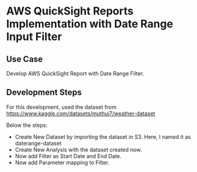 # AWS QuickSight Reports Implementation with Date Range Input Filter

##  Use Case
Develop AWS QuickSight Report with Date Range Filter.

## Development Steps
For this development, used the dataset from https://www.kaggle.com/datasets/muthuj7/weather-dataset   

Below the steps:
* Create New Dataset by importing the dataset in S3. Here, I named it as daterange-dataset
* Create New Analysis with the dataset created now.
* Now add Filter as Start Date and End Date.
* Now add Parameter mapping to Filter.  